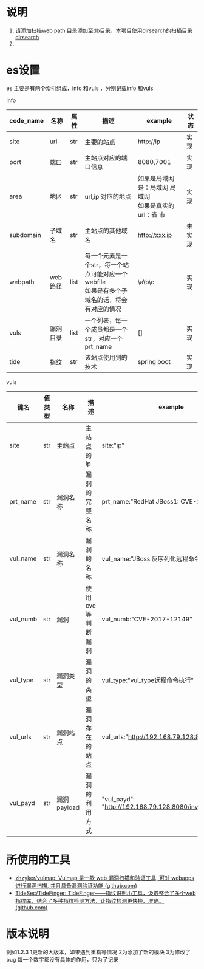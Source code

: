 # 说明
1. 请添加扫描web path 目录添加至db目录，本项目使用dirsearch的扫描目录
[dirsearch](https://github.com/maurosoria/dirsearch/tree/master)
2. 


# es设置

es 主要是有两个索引组成，info  和vuls ，分别记载info 和vuls

info

| code_name | 名称     | 属性 | 描述                                                         | example                                                    | 状态   |
| --------- | -------- | ---- | ------------------------------------------------------------ | ---------------------------------------------------------- | ------ |
| site      | url      | str  | 主要的站点                                                   | http://ip                                                  | 实现   |
| port      | 端口     | str  | 主站点对应的端口信息                                         | 8080,7001                                                  | 实现   |
| area      | 地区     | str  | url,ip 对应的地点                                            | 如果是局域网是：局域网 局域网<br />如果是真实的url：省  市 | 实现   |
| subdomain | 子域名   | str  | 主站点的其他域名                                             | http://xxx.ip                                              | 未实现 |
| webpath   | web路径  | list | 每一个元素是一个str，每一个站点可能对应一个webfile<br />如果是有多个子域名的话，将会有对应的情况 | \a\b\c                                                     | 实现   |
| vuls      | 漏洞目录 | list | 一个列表，每一个成员都是一个str，对应一个prt_name            | []                                                         | 实现   |
| tide      | 指纹     | str  | 该站点使用到的技术                                           | spring boot                                                | 实现   |



vuls

| 键名     | 值类型 | 名称        | 描述              | example                                                   |
| -------- | ------ | ----------- | ----------------- | --------------------------------------------------------- |
| site     | str    | 主站点      | 主站点的ip        | site:"ip"                                                 |
| prt_name | str    | 漏洞名称    | 漏洞的完整名称    | prt_name:"RedHat JBoss1: CVE-2017-12149"                  |
| vul_name | str    | 漏洞名称    | 漏洞的名称        | vul_name:"JBoss 反序列化远程命令执行漏洞"                 |
| vul_numb | str    | 漏洞        | 使用cve等判断漏洞 | vul_numb:"CVE-2017-12149"                                 |
| vul_type | str    | 漏洞类型    | 漏洞的类型        | vul_type:"vul_type远程命令执行"                           |
| vul_urls | str    | 漏洞站点    | 漏洞存在的站点    | vul_urls:"http://192.168.79.128:8080"                     |
| vul_payd | str    | 漏洞payload | 漏洞的利用方式    | "vul_payd": "http://192.168.79.128:8080/invoker/readonly" |



# 所使用的工具

- [zhzyker/vulmap: Vulmap 是一款 web 漏洞扫描和验证工具, 可对 webapps 进行漏洞扫描, 并且具备漏洞验证功能 (github.com)](https://github.com/zhzyker/vulmap)
- [TideSec/TideFinger: TideFinger——指纹识别小工具，汲取整合了多个web指纹库，结合了多种指纹检测方法，让指纹检测更快捷、准确。 (github.com)](https://github.com/TideSec/TideFinger)



# 版本说明
例如1.2.3
1更新的大版本，如果遇到重构等情况
2为添加了新的模块
3为修改了bug
每一个数字都没有具体的作用，只为了记录
